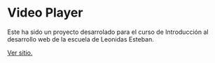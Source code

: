 # Video Player

Este ha sido un proyecto desarrolado para el curso de Introducción al desarrollo web de la escuela de Leonidas Esteban.

[Ver sitio.](https://orlandovc.github.io/video-player)
